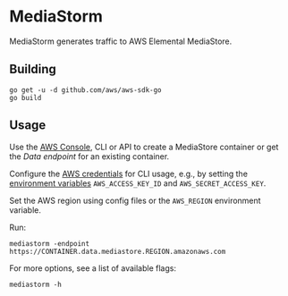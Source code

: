 # MediaStorm

MediaStorm generates traffic to AWS Elemental MediaStore.

## Building

```
go get -u -d github.com/aws/aws-sdk-go
go build
```

## Usage

Use the [AWS Console][aws-console], CLI or API to create a MediaStore container
or get the *Data endpoint* for an existing container.

[aws-console]: https://console.aws.amazon.com/mediastore/home

Configure the [AWS credentials][aws-creds] for CLI usage, e.g., by setting the
[environment variables][aws-envs] `AWS_ACCESS_KEY_ID` and
`AWS_SECRET_ACCESS_KEY`.

[aws-creds]: https://docs.aws.amazon.com/cli/latest/userguide/cli-chap-getting-started.html
[aws-envs]: https://docs.aws.amazon.com/cli/latest/userguide/cli-environment.html

Set the AWS region using config files or the `AWS_REGION` environment variable.

Run:

```
mediastorm -endpoint https://CONTAINER.data.mediastore.REGION.amazonaws.com
```

For more options, see a list of available flags:

```
mediastorm -h
```
